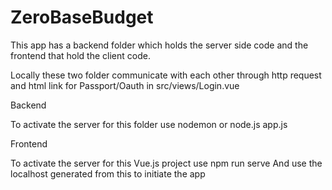 # ZeroBaseBudget

This app has a backend folder which holds the server side code and the frontend that hold the client code.  

Locally these two folder communicate with each other through http request and html link for Passport/Oauth in src/views/Login.vue

Backend

To activate the server for this folder use nodemon or node.js app.js

Frontend

To activate the server for this Vue.js project use npm run serve
And use the localhost generated from this to initiate the app
